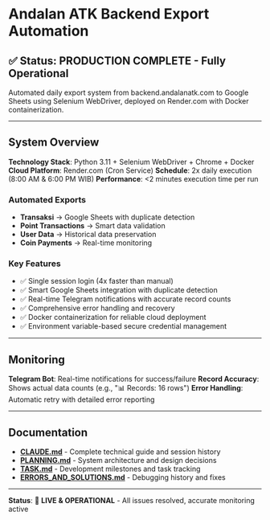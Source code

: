 # Andalan ATK Backend Export Automation

## ✅ Status: PRODUCTION COMPLETE - Fully Operational

Automated daily export system from backend.andalanatk.com to Google Sheets using Selenium WebDriver, deployed on Render.com with Docker containerization.

---

## System Overview

**Technology Stack**: Python 3.11 + Selenium WebDriver + Chrome + Docker
**Cloud Platform**: Render.com (Cron Service)
**Schedule**: 2x daily execution (8:00 AM & 6:00 PM WIB)
**Performance**: <2 minutes execution time per run

### Automated Exports
- **Transaksi** → Google Sheets with duplicate detection
- **Point Transactions** → Smart data validation
- **User Data** → Historical data preservation
- **Coin Payments** → Real-time monitoring

### Key Features
- ✅ Single session login (4x faster than manual)
- ✅ Smart Google Sheets integration with duplicate detection
- ✅ Real-time Telegram notifications with accurate record counts
- ✅ Comprehensive error handling and recovery
- ✅ Docker containerization for reliable cloud deployment
- ✅ Environment variable-based secure credential management

---

## Monitoring

**Telegram Bot**: Real-time notifications for success/failure
**Record Accuracy**: Shows actual data counts (e.g., "📊 Records: 16 rows")
**Error Handling**: Automatic retry with detailed error reporting

---

## Documentation

- **[CLAUDE.md](CLAUDE.md)** - Complete technical guide and session history
- **[PLANNING.md](PLANNING.md)** - System architecture and design decisions
- **[TASK.md](TASK.md)** - Development milestones and task tracking
- **[ERRORS_AND_SOLUTIONS.md](ERRORS_AND_SOLUTIONS.md)** - Debugging history and fixes

---

**Status**: 🚀 **LIVE & OPERATIONAL** - All issues resolved, accurate monitoring active
